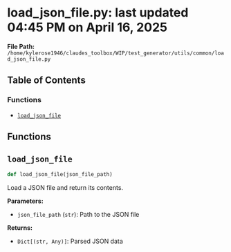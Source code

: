 # load_json_file.py: last updated 04:45 PM on April 16, 2025

**File Path:** `/home/kylerose1946/claudes_toolbox/WIP/test_generator/utils/common/load_json_file.py`

## Table of Contents

### Functions

- [`load_json_file`](#load_json_file)

## Functions

## `load_json_file`

```python
def load_json_file(json_file_path)
```

Load a JSON file and return its contents.

**Parameters:**

- `json_file_path` (`str`): Path to the JSON file

**Returns:**

- `Dict[(str, Any)]`: Parsed JSON data

